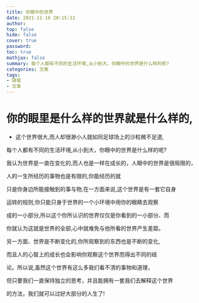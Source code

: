 ```yaml
---
title: 你眼中的世界
date: 2021-11-16 20:15:13
author:
top: false
hide: false
cover: true
password:
toc: true
mathjax: false
summary: 每个人都有不同的生活环境,从小到大，你眼中的世界是什么样的呢?
categories: 文章
tags:
- 随笔
- 文章
---
```


# 你的眼里是什么样的世界就是什么样的,

- 这个世界很大,而人却很渺小人就如同足球场上的沙粒微不足道,

每个人都有不同的生活环境,从小到大，你眼中的世界是什么样的呢?

我认为世界是一直在变化的,而人也是一样在成长的，人眼中的世界是很局限的，

人的一生所经历的事物也是有限的,你能经历的就

只是你身边所能接触到的事与物,在一方面来说,这个世界是有一套它自身

运转的规则,你只能只身于世界的一个小环境中用你的眼睛去观察

成的一小部分,所以这个你所认识的世界仅仅是你看到的一小部分、而

你就认为这就是世界的全部,心中就难免与他所看的世界产生差距。

另一方面、世界是不断变化的,你所观察到的东西也是不断的变化,

而且人的心智上的成长也会影响你观察这个世界而得出不同的结

论。所以说,虽然这个世界有这么多我们看不清的事物和道理，

但只要我们一直保持独立的思考，并且能拥有一套我们去解释这个世界

的方法，我们就可以过好大部分的人生了!
